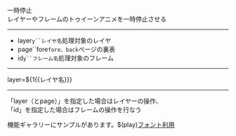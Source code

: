 一時停止  
レイヤーやフレームのトゥイーンアニメを一時停止させる

***
- layer`y``レイヤ名`処理対象のレイヤ
- page``fore`fore、back`ページの裏表
- id`y``フレーム名`処理対象のフレーム

***
layer=${1{{レイヤ名}}}

***
「layer（とpage）」を指定した場合はレイヤーの操作、  
「id」を指定した場合はフレームの操作を行なう

機能ギャラリーにサンプルがあります。$(play)[フォント利用](https://famibee.github.io/SKYNovel_gallery/?cur=tag_tsy)
